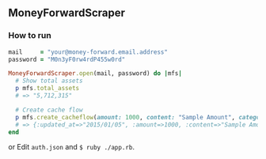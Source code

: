 ## MoneyForwardScraper

### How to run

```ruby
mail     = "your@money-forward.email.address"
password = "M0n3yF0rw4rdP455w0rd"

MoneyForwardScraper.open(mail, password) do |mfs|
  # Show total assets
  p mfs.total_assets
  # => "5,712,315"

  # Create cache flow
  p mfs.create_cacheflow(amount: 1000, content: "Sample Amount", category_names: ["食費","外食"])
  # => {:updated_at=>"2015/01/05", :amount=>1000, :content=>"Sample Amount", :category_id=>[11, 42]}
end
```

or Edit `auth.json` and `$ ruby ./app.rb`.